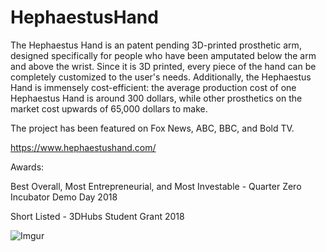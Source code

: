 # HephaestusHand

The Hephaestus Hand is an patent pending 3D-printed prosthetic arm, designed specifically for people who have been amputated below the arm and above the wrist. Since it is 3D printed, every piece of the hand can be completely customized to the user's needs. Additionally, the Hephaestus Hand is immensely cost-efficient: the average production cost of one Hephaestus Hand is around 300 dollars, while other prosthetics on the market cost upwards of 65,000 dollars to make.

The project has been featured on Fox News, ABC, BBC, and Bold TV.

https://www.hephaestushand.com/

Awards:

Best Overall, Most Entrepreneurial, and Most Investable - Quarter Zero Incubator Demo Day 2018

Short Listed - 3DHubs Student Grant 2018

![Imgur](https://i.imgur.com/VT9lUrZ.jpg)

